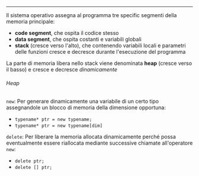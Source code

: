 ***
Il sistema operativo assegna al programma tre specific segmenti della memoria principale:
- **code segment**, che ospita il codice stesso
- **data segment**, che ospita costanti e variabili globali
- **stack** (cresce verso l'alto), che contenendo variabili locali e parametri delle funzioni cresce e decresce durante l'esecuzione del programma 

La parte di memoria libera nello stack viene denominata **heap** (cresce verso il basso) e cresce e decresce *dinamicamente*

###### Heap
`new`:
Per generare dinamicamente una variabile di un certo tipo assegnandole un blocco di memoria della dimensione opportuna:
- `typename* ptr = new typename;`
- `typename* ptr = new typename[dim]`

`delete`:
Per liberare la memoria allocata dinamicamente perché possa eventualmente essere riallocata mediante successive chiamate all'operatore `new`:
- `delete ptr;`
- `delete [] ptr;`
